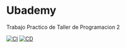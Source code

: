 # Ubademy
Trabajo Practico de Taller de Programacion 2

[![CI](https://github.com/MarcosRolando/taller2-ubademy-backoffice/actions/workflows/node.js.yml/badge.svg)](https://github.com/MarcosRolando/taller2-ubademy-backoffice/actions/workflows/node.js.yml)
[![CD](https://github.com/MarcosRolando/taller2-ubademy-backoffice/actions/workflows/heroku.yml/badge.svg)](https://github.com/MarcosRolando/taller2-ubademy-backoffice/actions/workflows/heroku.yml)
